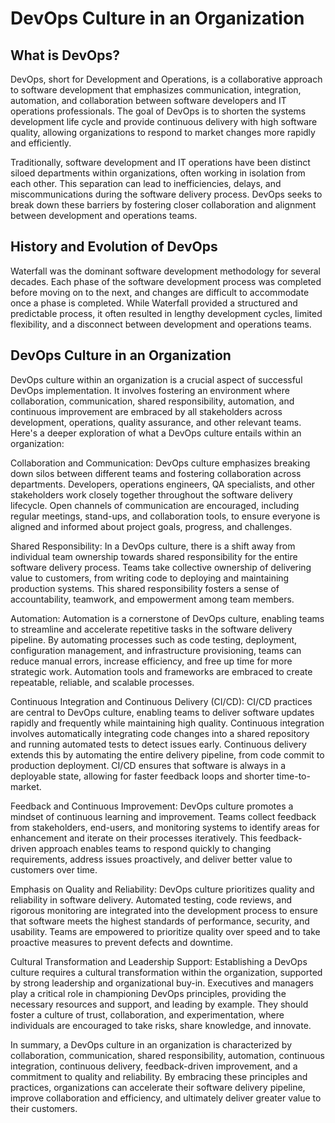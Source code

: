 # **DevOps Culture in an Organization**

## **What is DevOps?**
DevOps, short for Development and Operations, is a collaborative approach to software development that emphasizes communication, integration, automation, and collaboration between software developers and IT operations professionals. The goal of DevOps is to shorten the systems development life cycle and provide continuous delivery with high software quality, allowing organizations to respond to market changes more rapidly and efficiently.

Traditionally, software development and IT operations have been distinct siloed departments within organizations, often working in isolation from each other. This separation can lead to inefficiencies, delays, and miscommunications during the software delivery process. DevOps seeks to break down these barriers by fostering closer collaboration and alignment between development and operations teams.

## **History and Evolution of DevOps**

Waterfall was the dominant software development methodology for several decades. Each phase of the software development process was completed before moving on to the next, and changes are difficult to accommodate once a phase is completed. While Waterfall provided a structured and predictable process, it often resulted in lengthy development cycles, limited flexibility, and a disconnect between development and operations teams.
## **DevOps Culture in an Organization**

DevOps culture within an organization is a crucial aspect of successful DevOps implementation. It involves fostering an environment where collaboration, communication, shared responsibility, automation, and continuous improvement are embraced by all stakeholders across development, operations, quality assurance, and other relevant teams. Here's a deeper exploration of what a DevOps culture entails within an organization:

Collaboration and Communication: DevOps culture emphasizes breaking down silos between different teams and fostering collaboration across departments. Developers, operations engineers, QA specialists, and other stakeholders work closely together throughout the software delivery lifecycle. Open channels of communication are encouraged, including regular meetings, stand-ups, and collaboration tools, to ensure everyone is aligned and informed about project goals, progress, and challenges.

Shared Responsibility: In a DevOps culture, there is a shift away from individual team ownership towards shared responsibility for the entire software delivery process. Teams take collective ownership of delivering value to customers, from writing code to deploying and maintaining production systems. This shared responsibility fosters a sense of accountability, teamwork, and empowerment among team members.

Automation: Automation is a cornerstone of DevOps culture, enabling teams to streamline and accelerate repetitive tasks in the software delivery pipeline. By automating processes such as code testing, deployment, configuration management, and infrastructure provisioning, teams can reduce manual errors, increase efficiency, and free up time for more strategic work. Automation tools and frameworks are embraced to create repeatable, reliable, and scalable processes.

Continuous Integration and Continuous Delivery (CI/CD): CI/CD practices are central to DevOps culture, enabling teams to deliver software updates rapidly and frequently while maintaining high quality. Continuous integration involves automatically integrating code changes into a shared repository and running automated tests to detect issues early. Continuous delivery extends this by automating the entire delivery pipeline, from code commit to production deployment. CI/CD ensures that software is always in a deployable state, allowing for faster feedback loops and shorter time-to-market.

Feedback and Continuous Improvement: DevOps culture promotes a mindset of continuous learning and improvement. Teams collect feedback from stakeholders, end-users, and monitoring systems to identify areas for enhancement and iterate on their processes iteratively. This feedback-driven approach enables teams to respond quickly to changing requirements, address issues proactively, and deliver better value to customers over time.

Emphasis on Quality and Reliability: DevOps culture prioritizes quality and reliability in software delivery. Automated testing, code reviews, and rigorous monitoring are integrated into the development process to ensure that software meets the highest standards of performance, security, and usability. Teams are empowered to prioritize quality over speed and to take proactive measures to prevent defects and downtime.

Cultural Transformation and Leadership Support: Establishing a DevOps culture requires a cultural transformation within the organization, supported by strong leadership and organizational buy-in. Executives and managers play a critical role in championing DevOps principles, providing the necessary resources and support, and leading by example. They should foster a culture of trust, collaboration, and experimentation, where individuals are encouraged to take risks, share knowledge, and innovate.

In summary, a DevOps culture in an organization is characterized by collaboration, communication, shared responsibility, automation, continuous integration, continuous delivery, feedback-driven improvement, and a commitment to quality and reliability. By embracing these principles and practices, organizations can accelerate their software delivery pipeline, improve collaboration and efficiency, and ultimately deliver greater value to their customers.
